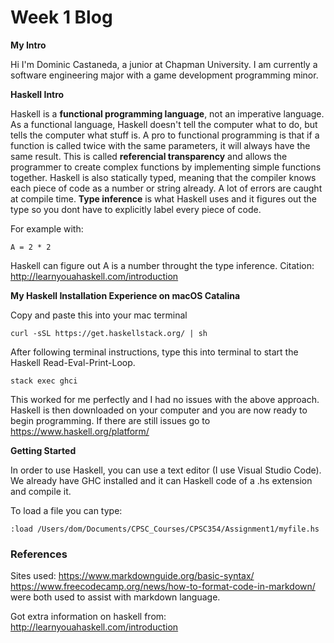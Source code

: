# Week 1 Blog
**My Intro**

Hi I'm Dominic Castaneda, a junior at Chapman University. I am currently a software engineering major with a game development programming minor.

**Haskell Intro**

Haskell is a **functional programming language**, not an imperative language. As a functional language, Haskell doesn't tell the computer what to do, but tells the computer what stuff is. A pro to functional programming is that if a function is called twice with the same parameters, it will always have the same result. This is called **referencial transparency** and allows the programmer to create complex functions by implementing simple functions together. Haskell is also statically typed, meaning that the compiler knows each piece of code as a number or string already. A lot of errors are caught at compile time. **Type inference** is what Haskell uses and it figures out the type so you dont have to explicitly label every piece of code. 

For example with:
```
A = 2 * 2
```
Haskell can figure out A is a number throught the type inference.
Citation: http://learnyouahaskell.com/introduction

**My Haskell Installation Experience on macOS Catalina**

Copy and paste this into your mac terminal

```
curl -sSL https://get.haskellstack.org/ | sh
```

After following terminal instructions, type this into terminal to start the Haskell Read-Eval-Print-Loop.

```
stack exec ghci
```

This worked for me perfectly and I had no issues with the above approach. Haskell is then downloaded on your computer and you are now ready to begin programming. If there are still issues go to https://www.haskell.org/platform/

**Getting Started**

In order to use Haskell, you can use a text editor (I use Visual Studio Code). We already have GHC installed and it can Haskell code of a .hs extension and compile it. 

To load a file you can type:

```
:load /Users/dom/Documents/CPSC_Courses/CPSC354/Assignment1/myfile.hs 
```

### References
Sites used:
https://www.markdownguide.org/basic-syntax/ 
https://www.freecodecamp.org/news/how-to-format-code-in-markdown/
were both used to assist with markdown language.

Got extra information on haskell from:
http://learnyouahaskell.com/introduction

